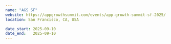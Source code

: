 ```yaml
---
name: "AGS SF"
website: https://appgrowthsummit.com/events/app-growth-summit-sf-2025/
location: San Francisco, CA, USA

date_start: 2025-09-10
date_end:   2025-09-10
---
```


